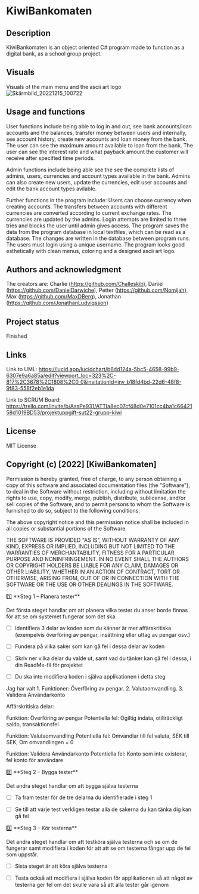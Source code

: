 # KiwiBankomaten
## Description
KiwiBankomaten is an object oriented C# program made to function as a digital bank, as a school group project.
## Visuals 
Visuals of the main menu and the ascii art logo
![Skärmbild_20221215_100722](https://user-images.githubusercontent.com/114058073/207826125-acbc8822-2e5c-47b7-8094-8b58bd270c01.png)
## Usage and functions
User functions include being able to log in and out, see bank accounts/loan accounts and the balances, transfer money between users and internally, see account history, create new accounts and loan money from the bank. The user can see the maximum amount available to loan from the bank. The user can see the interest rate and what payback amount the customer will receive after specified time periods.

Admin functions include being able see the see the complete lists of admins, users, currencies and account types available in the bank. Admins can also create new users, update the currencies, edit user accounts and edit the bank account types avilable.

Further functions in the program include: Users can choose currency when creating accounts. The transfers between accounts with different currencies are converted according to current exchange rates. The currencies are updated by the admins. Login attempts are limited to three tries and blocks the user until admin gives access. The program saves the data from the program database in local textfiles, which can be read as a database. The changes are written in the database between program runs. The users must login using a unique username. The program looks good esthetically with clean menus, coloring and a designed ascii art logo.
## Authors and acknowledgment
The creators are: Charlie (https://github.com/Challeskib), Daniel (https://github.com/DanielDarwiche), Petter (https://github.com/Nomijah), Max (https://github.com/MaxDBerg), Jonathan (https://github.com/JonathanLudvigsson)
## Project status
Finished

## Links
Link to UML: https://lucid.app/lucidchart/b6dd124a-5bc5-4658-99b9-6307e9a6a85a/edit?viewport_loc=323%2C-817%2C3678%2C1808%2C0_0&invitationId=inv_b18fd4bd-22d6-48f8-9f83-558f2eb1e1da

Link to SCRUM Board: https://trello.com/invite/b/AssPe931/ATTIa8ec07cf48d0e7101cc4ba1c6642158d1019BD53/projektuppgift-sut22-grupp-kiwi
## License
MIT License

## Copyright (c) [2022] [KiwiBankomaten]
Permission is hereby granted, free of charge, to any person obtaining a copy
of this software and associated documentation files (the "Software"), to deal
in the Software without restriction, including without limitation the rights
to use, copy, modify, merge, publish, distribute, sublicense, and/or sell
copies of the Software, and to permit persons to whom the Software is
furnished to do so, subject to the following conditions:

The above copyright notice and this permission notice shall be included in all
copies or substantial portions of the Software.

THE SOFTWARE IS PROVIDED "AS IS", WITHOUT WARRANTY OF ANY KIND, EXPRESS OR
IMPLIED, INCLUDING BUT NOT LIMITED TO THE WARRANTIES OF MERCHANTABILITY,
FITNESS FOR A PARTICULAR PURPOSE AND NONINFRINGEMENT. IN NO EVENT SHALL THE
AUTHORS OR COPYRIGHT HOLDERS BE LIABLE FOR ANY CLAIM, DAMAGES OR OTHER
LIABILITY, WHETHER IN AN ACTION OF CONTRACT, TORT OR OTHERWISE, ARISING FROM,
OUT OF OR IN CONNECTION WITH THE SOFTWARE OR THE USE OR OTHER DEALINGS IN THE
SOFTWARE.



<aside>
1️⃣ **Steg 1 – Planera tester**

Det första steget handlar om att planera vilka tester du anser borde finnas för att se om systemet fungerar som det ska.

- [ ]  Identifiera 3 delar av koden som du känner är mer affärskritiska (exempelvis överföring av pengar, insättning eller uttag av pengar osv.)
- [ ]  Fundera på vilka saker som kan gå fel i dessa delar av koden
- [ ]  Skriv ner vilka delar du valde ut, samt vad du tänker kan gå fel i dessa, i din ReadMe-fil för projektet
- [ ]  Du ska inte modifiera koden i själva applikationen i detta steg


  Jag har valt 1. Funktioner: Överföring av pengar. 2. Valutaomvandling. 3. Validera Användarkonto

  Affärskritiska delar:

Funktion: Överföring av pengar
Potentiella fel: Ogiltig indata, otillräckligt saldo, transaktionsfel.


Funktion: Valutaomvandling
Potentiella fel: Omvandlar till fel valuta, SEK till SEK, Om omvandlingen = 0


Funktion: Validera Användarkonto
Potentiella fel: Konto som inte existerar, fel konto för användare

</aside>

<aside>
2️⃣ **Steg 2 – Bygga tester**

Det andra steget handlar om att bygga själva testerna

- [ ]  Ta fram tester för de tre delarna du identifierade i steg 1

- [ ]  Se till att varje test verkligen testar alla de sakerna du kan tänka dig kan gå fel

</aside>

<aside>
3️⃣ **Steg 3 – Kör testerna**

Det andra steget handlar om att testköra själva testerna och se om de fungerar samt modifiera i koden för att att se om testerna fångar upp de fel som uppstår.

- [ ]  Sista steget är att köra själva testerna

- [ ]  Testa också att modifiera i själva koden för applikationen så att något av 
	   testerna ger fel om det skulle vara så att alla tester går igenom
</aside>